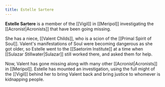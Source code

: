 ```yaml
---
title: Estelle Sartere
---
```


**Estelle Sartere** is a member of the [[Vigil]] in [[Meripol]] investigating the [[Acronist|Acronists]] that have been going missing.

She has a niece, [[Valent Childs]], who is a scion of the [[Primal Spirit of Soul]]. Valent's manifestations of Soul were becoming dangerous as she got older, so Estelle went to the [[Saetorim Institute]] at a time when [[Sulazar Stillwater|Sulazar]] still worked there, and asked them for help.

Now, Valent has gone missing along with many other [[Acronist|Acronists]] in [[Meripol]]. Estelle has mounted an investigation, using the full might of the [[Vigil]] behind her to bring Valent back and bring justice to whomever is kidnapping people.

